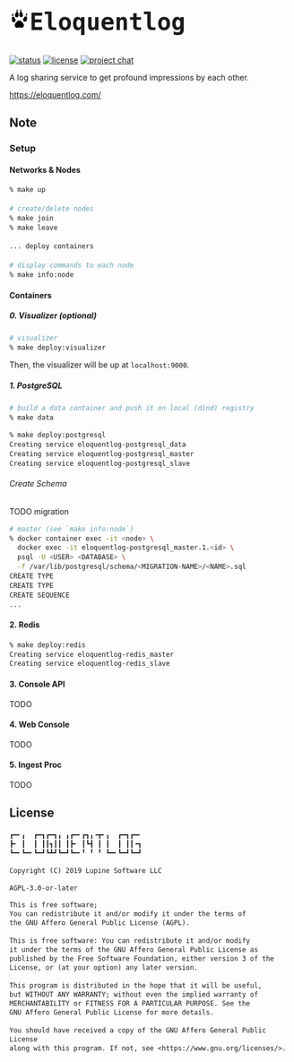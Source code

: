 <h2 style="font-family:monospace,courier;font-size:3em"><img align="left" src="var/img/wolf-paw.png?raw=true" height="36" width="36" alt="Eloquentlog">Eloquentlog</h2>

[![status](https://img.shields.io/badge/Status-Alpha-yellow.svg)](https://gitlab.com/eloquentlog/eloquentlog/tree/master)
[![license](https://img.shields.io/badge/License-AGPL--3.0--or--later-orange.svg)](https://gitlab.com/eloquentlog)
[![project chat](https://img.shields.io/badge/Chat-Join_Zulip-4ebfac.svg)](https://eloquentlog.zulipchat.com/)

A log sharing service to get profound impressions by each other.

https://eloquentlog.com/


## Note

### Setup

#### Networks & Nodes

```zsh
% make up

# create/delete nodes
% make join
% make leave

... deploy containers

# display commands to each node
% make info:node
```

#### Containers

##### 0. Visualizer (optional)

```zsh
# visualizer
% make deploy:visualizer
```

Then, the visualizer will be up at `localhost:9000`.

##### 1. PostgreSQL

```zsh
# build a data container and push it on local (dind) registry
% make data
```

```zsh
% make deploy:postgresql
Creating service eloquentlog-postgresql_data
Creating service eloquentlog-postgresql_master
Creating service eloquentlog-postgresql_slave
```

###### Create Schema

TODO migration

```zsh
# master (see `make info:node`)
% docker container exec -it <node> \
  docker exec -it eloquentlog-postgresql_master.1.<id> \
  psql -U <USER> <DATABASE> \
  -f /var/lib/postgresql/schema/<MIGRATION-NAME>/<NAME>.sql
CREATE TYPE
CREATE TYPE
CREATE SEQUENCE
...
```

#### 2. Redis

```zsh
% make deploy:redis
Creating service eloquentlog-redis_master
Creating service eloquentlog-redis_slave
```

#### 3. Console API

TODO

#### 4. Web Console

TODO

#### 5. Ingest Proc

TODO


## License

```text
┏━╸╻  ┏━┓┏━┓╻ ╻┏━╸┏┓╻╺┳╸╻  ┏━┓┏━╸
┣╸ ┃  ┃ ┃┃┓┃┃ ┃┣╸ ┃┗┫ ┃ ┃  ┃ ┃┃╺┓
┗━╸┗━╸┗━┛┗┻┛┗━┛┗━╸╹ ╹ ╹ ┗━╸┗━┛┗━┛

Copyright (C) 2019 Lupine Software LLC
```

`AGPL-3.0-or-later`

```text
This is free software;
You can redistribute it and/or modify it under the terms of
the GNU Affero General Public License (AGPL).

This is free software: You can redistribute it and/or modify
it under the terms of the GNU Affero General Public License as
published by the Free Software Foundation, either version 3 of the
License, or (at your option) any later version.

This program is distributed in the hope that it will be useful,
but WITHOUT ANY WARRANTY; without even the implied warranty of
MERCHANTABILITY or FITNESS FOR A PARTICULAR PURPOSE. See the
GNU Affero General Public License for more details.

You should have received a copy of the GNU Affero General Public License
along with this program. If not, see <https://www.gnu.org/licenses/>.
```
